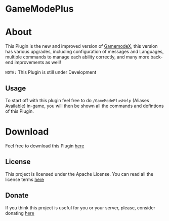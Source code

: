 # GameModePlus
# About
This Plugin is the new and improved version of [GamemodeX](https://github.com/Indeediouss/GamemodeX), this version has various upgrades, including configuration of messages and Languages, multiple commands to manage each ability correctly, and many more back-end improvements as well!

```NOTE:``` This Plugin is still under Development

## Usage
To start off with this plugin feel free to do ```/GameModePlusHelp``` (Aliases Available) in-game, you will then be shown all the commands and defintions of this Plugin.

# Download
Feel free to download this Plugin [here](https://www.spigotmc.org/resources/gamemodeplus-1-8-1-16-one-shot-kill-entities-☠%EF%B8%8F-double-jump-become-unstopable-⚡%EF%B8%8F.83746/)

## License
This project is licensed under the Apache License. You can read all the license terms [here](LICENSE)

## Donate
If you think this project is useful for you or your server, please, consider donating [here](https://www.paypal.com/paypalme/devin54rod)

